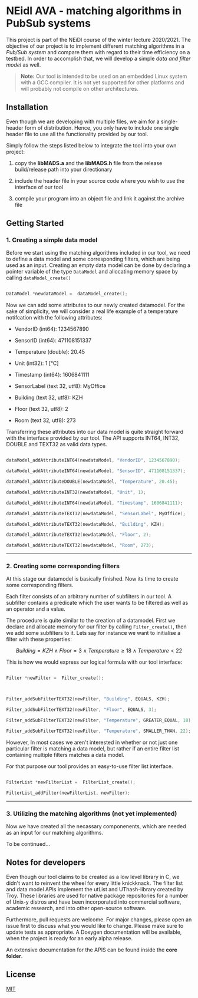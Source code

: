# NEidI AVA - matching algorithms in PubSub systems

This project is part of the NEiDI course of the winter lecture 2020/2021. The objective of our project is to implement different matching algorithms in a _Pub/Sub system_ and compare them with regard to their time efficiency on a testbed. In order to accomplish that, we will develop a simple _data and filter model_ as well.

> **Note:** Our tool is intended to be used on an embedded Linux system with a GCC compiler. It is not yet supported for other platforms and will probably not compile on other architectures.

## Installation

Even though we are developing with multiple files, we aim for a single-header form of distribution. Hence, you only have to include one single header file to use all the functionality provided by our tool.

Simply follow the steps listed below to integrate the tool into your own project:

1.  copy the **libMADS.a** and the **libMADS.h** file from the release build/release path into your directionary

2.  include the header file in your source code where you wish to use the interface of our tool

3.  compile your program into an object file and link it against the archive file

## Getting Started

### 1. Creating a simple data model

Before we start using the matching algorithms included in our tool, we need to define a data model and some corresponding filters, which are being used as an input. Creating an empty data model can be done by declaring a pointer variable of the type `DataModel` and allocating memory space by calling `dataModel_create()`

```c

DataModel *newdataModel =  dataModel_create();

```

Now we can add some attributes to our newly created datamodel. For the sake of simplicity, we will consider a real life example of a temperature notifcation with the following attributes:

- VendorID (int64): 1234567890

- SensorID (int64): 471108151337

- Temperature (double): 20.45

- Unit (int32): 1 [°C]

- Timestamp (int64): 1606841111

- SensorLabel (text 32, utf8): MyOffice

- Building (text 32, utf8): KZH

- Floor (text 32, utf8): 2

- Room (text 32, utf8): 273

Transferring these attributes into our data model is quite straight forward with the interface provided by our tool. The API supports INT64, INT32, DOUBLE and TEXT32 as valid data types.

```c

dataModel_addAttributeINT64(newdataModel, "VendorID", 1234567890);

dataModel_addAttributeINT64(newdataModel, "SensorID", 471108151337);

dataModel_addAttributeDOUBLE(newdataModel, "Temperature", 20.45);

dataModel_addAttributeINT32(newdataModel, "Unit", 1);

dataModel_addAttributeINT64(newdataModel, "Timestamp", 1606841111);

dataModel_addAttributeTEXT32(newdataModel, "SensorLabel", MyOffice);

dataModel_addAttributeTEXT32(newdataModel, "Building", KZH);

dataModel_addAttributeTEXT32(newdataModel, "Floor", 2);

dataModel_addAttributeTEXT32(newdataModel, "Room", 273);

```

---

### 2. Creating some corresponding filters

At this stage our datamodel is basically finished. Now its time to create some corresponding filters.

Each filter consists of an arbitrary number of subfilters in our tool. A subfilter contains a predicate which the user wants to be filtered as well as an operator and a value.

The procedure is quite similar to the creation of a datamodel. First we declare and allocate memory for our filter by calling `Filter_create()`, then we add some subfilters to it. Lets say for instance we want to initialise a filter with these properties:

```math
Building = KZH \wedge Floor = 3 \wedge Temperature \geq 18 \wedge Temperature < 22
```

This is how we would express our logical formula with our tool interface:

```c

Filter *newFilter =  Filter_create();



Filter_addSubFilterTEXT32(newFilter, "Building", EQUALS, KZH);

Filter_addSubFilterTEXT32(newFilter, "Floor", EQUALS, 3);

Filter_addSubFilterTEXT32(newFilter, "Temperature", GREATER_EQUAL, 18);

Filter_addSubFilterTEXT32(newFilter, "Temperature", SMALLER_THAN, 22);

```

However, In most cases we aren't interested in whether or not just one particular filter is matching a data model, but rather if an entire filter list containing multiple filters matches a data model.

For that purpose our tool provides an easy-to-use filter list interface.

```c

FilterList *newFilterList =  FilterList_create();

FilterList_addFilter(newFilterList, newFilter);

```

---

### 3. Utilizing the matching algorithms (not yet implemented)

Now we have created all the necassary componenents, which are needed as an input for our matching algorithms.

To be continued...

## Notes for developers

Even though our tool claims to be created as a low level library in C, we didn't want to reinvent the wheel for every little knickknack. The filter list and data model APIs implement the utList and UThash-library created by Troy. These libraries are used for native package repositories for a number of Unix-y distros and have been incorporated into commercial software, academic research, and into other open-source software.

Furthermore, pull requests are welcome. For major changes, please open an issue first to discuss what you would like to change. Please make sure to update tests as appropriate. A Doxygen documentation will be available, when the project is ready for an early alpha release.

An extensive documentation for the APIS can be found inside the **core folder**.

## License

[MIT](https://choosealicense.com/licenses/mit/)
